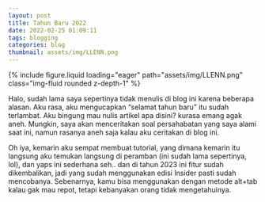 ```yaml
---
layout: post
title: Tahun Baru 2022
date: 2022-02-25 01:09:11
tags: blogging
categories: blog
thumbnail: assets/img/LLENN.png
---
```


<div class="row mt-3">
    <div class="col-sm mt-3 mt-md-0">
        {% include figure.liquid loading="eager" path="assets/img/LLENN.png" class="img-fluid rounded z-depth-1" %}
    </div>
</div>

Halo, sudah lama saya sepertinya tidak menulis di blog ini karena beberapa alasan. Aku rasa, aku mengucapkan “selamat tahun baru” itu sudah terlambat. Aku bingung mau nulis artikel apa disini? kurasa emang agak aneh. Mungkin, saya akan menceritakan soal persahabatan yang saya alami saat ini, namun rasanya aneh saja kalau aku ceritakan di blog ini.

Oh iya, kemarin aku sempat membuat tutorial, yang dimana kemarin itu langsung aku temukan langsung di peramban (ini sudah lama sepertinya, lol), dan yaps ini sederhana seh.. dan di tahun 2023 ini fitur sudah dikembalikan, jadi yang sudah menggunakan edisi Insider pasti sudah mencobanya. Sebenarnya, kamu bisa menggunakan dengan metode alt+tab kalau gak mau repot, tetapi kebanyakan orang tidak mengetahuinya.
